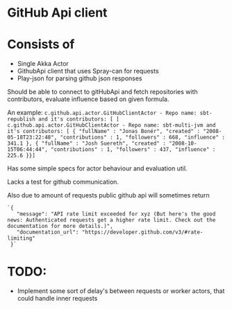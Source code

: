 GitHub Api client 
===========================

# Consists of 

* Single Akka Actor 
* GithubApi client that uses Spray-can for requests
* Play-json for parsing github json responses

Should be able to connect to gitHubApi and fetch repositories with contributors, evaluate influence based on given formula. 

An example: 
`c.github.api.actor.GitHubClientActor - Repo name: sbt-republish and it's contributors: [ ]
 c.github.api.actor.GitHubClientActor - Repo name: sbt-multi-jvm and it's contributors: [ {
   "fullName" : "Jonas Bonér",
   "created" : "2008-05-18T23:22:48",
   "contributions" : 1,
   "followers" : 668,
   "influence" : 341.1
 }, {
   "fullName" : "Josh Suereth",
   "created" : "2008-10-15T06:44:44",
   "contributions" : 1,
   "followers" : 437,
   "influence" : 225.6
 }}]
`

Has some simple specs for actor behaviour and evaluation util.

Lacks a test for github communication.

Also due to amount of requests public github api will sometimes return 

    `{
       "message": "API rate limit exceeded for xyz (But here's the good news: Authenticated requests get a higher rate limit. Check out the documentation for more details.)",
       "documentation_url": "https://developer.github.com/v3/#rate-limiting"
     }`
                                                                                 
# TODO: 
* Implement some sort of delay's between requests or worker actors, that could handle inner requests



